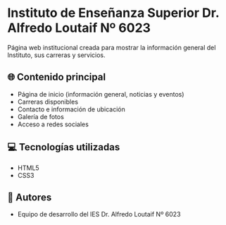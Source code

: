 # Instituto de Enseñanza Superior Dr. Alfredo Loutaif Nº 6023

Página web institucional creada para mostrar la información general del Instituto, sus carreras y servicios.

## 🌐 Contenido principal
- Página de inicio (información general, noticias y eventos)
- Carreras disponibles
- Contacto e información de ubicación
- Galería de fotos
- Acceso a redes sociales

## 💻 Tecnologías utilizadas
- HTML5  
- CSS3  

## 👥 Autores
- Equipo de desarrollo del IES Dr. Alfredo Loutaif Nº 6023

